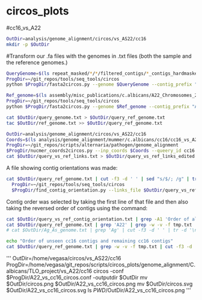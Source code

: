 # circos_plots

#cc16_vs_A22

```bash
OutDir=analysis/genome_alignment/circos/vs_AS22/cc16
mkdir -p $OutDir
```
#Transform our .fa files with the genomes in .txt files (both the sample and the reference genomes.)

```bash
QueryGenome=$(ls repeat_masked/*/*/filtered_contigs/*_contigs_hardmasked.fa| grep 'cc16')
ProgDir=~/git_repos/tools/seq_tools/circos
python $ProgDir/fasta2circos.py --genome $QueryGenome --contig_prefix "cc16_" > $OutDir/query_genome.txt

Ref_genome=$(ls assembly/misc_publications/c.albicans/A22_Chromosomes_29.fasta | grep 'A22')
ProgDir=~/git_repos/tools/seq_tools/circos
python $ProgDir/fasta2circos.py --genome $Ref_genome --contig_prefix "A22_" > $OutDir/ref_genome.txt

cat $OutDir/query_genome.txt > $OutDir/query_ref_genome.txt
tac $OutDir/ref_genome.txt >> $OutDir/query_ref_genome.txt
```

```bash
OutDir=analysis/genome_alignment/circos/vs_AS22/cc16
Coords=$(ls analysis/genome_alignment/mummer/c.albicans/cc16/cc16_vs_A22/cc16_vs_A22_coords.tsv)
ProgDir=~/git_repos/scripts/alternaria/pathogen/genome_alignment
$ProgDir/nucmer_coords2circos.py --inp_coords $Coords --queery_id cc16 --ref_id A22 > $OutDir/query_vs_ref_links.txt
cat $OutDir/query_vs_ref_links.txt > $OutDir/query_vs_ref_links_edited.txt
```

A file showing contig orientations was made:

```bash
cat $OutDir/query_ref_genome.txt | cut -f3 -d ' ' | sed "s/$/; /g" | tr -d '\n' > $OutDir/query_contig_order.txt
  ProgDir=~/git_repos/tools/seq_tools/circos
  $ProgDir/find_contig_orientation.py --links_file $OutDir/query_vs_ref_links_edited.txt > $OutDir/query_vs_ref_contig_orientation.txt
```

Contig order was selected by taking the first line of that file and then also taking the reversed order of contigs using the command:

```bash
cat $OutDir/query_vs_ref_contig_orientation.txt | grep -A1 'Order of all seen contigs' | tail -n1 | sed "s/, /\n/g" > tmp.txt
cat $OutDir/query_ref_genome.txt | grep 'A22' | grep -w -v -f tmp.txt | cut -f3 -d ' '| tr -d '\n' | sed 's/A22/, A22/g'
# cat $OutDir/Ag_As_genome.txt | grep 'Ag' | cut -f3 -d ' ' | tr -d '\n' | sed 's/Ag/, Ag/g' >> tmp.txt

echo "Order of unseen cc16 contigs and remaining cc16 contigs"
cat $OutDir/query_ref_genome.txt | grep -w -v -f tmp.txt | cut -f3 -d ' '| tr -d '\n' | sed 's/cc16/, cc16/g' | sed 's/A22/, A22/g'
```
'''
OutDir=/home/vegasa/circos/vs_AS22/cc16
ProgDir=/home/vegasa/git_repos/scripts/circos_plots/genome_alignment/C.albicans/TLO_project/vs_A22/cc16
circos -conf $ProgDir/A22_vs_cc16_circos.conf -outputdir $OutDir
mv $OutDir/circos.png $OutDir/A22_vs_cc16_circos.png
mv $OutDir/circos.svg $OutDir/A22_vs_cc16_circos.svg
ls $PWD/$OutDir/A22_vs_cc16_circos.png
'''



